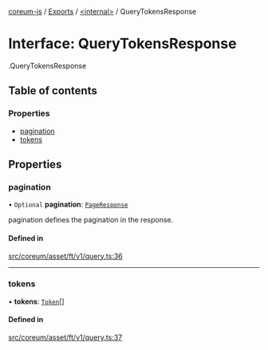 [coreum-js](../README.md) / [Exports](../modules.md) / [<internal\>](../modules/internal_.md) / QueryTokensResponse

# Interface: QueryTokensResponse

[<internal>](../modules/internal_.md).QueryTokensResponse

## Table of contents

### Properties

- [pagination](internal_.QueryTokensResponse.md#pagination)
- [tokens](internal_.QueryTokensResponse.md#tokens)

## Properties

### pagination

• `Optional` **pagination**: [`PageResponse`](../modules/internal_.md#pageresponse-3)

pagination defines the pagination in the response.

#### Defined in

[src/coreum/asset/ft/v1/query.ts:36](https://github.com/PyramydLabs/coreum-js/blob/cea84df/src/coreum/asset/ft/v1/query.ts#L36)

___

### tokens

• **tokens**: [`Token`](../modules/internal_.md#token)[]

#### Defined in

[src/coreum/asset/ft/v1/query.ts:37](https://github.com/PyramydLabs/coreum-js/blob/cea84df/src/coreum/asset/ft/v1/query.ts#L37)
